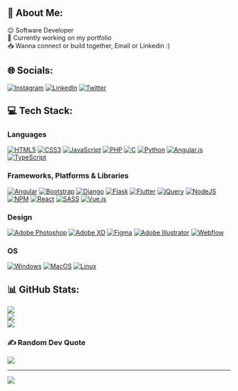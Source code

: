 <!-- ### Hi there 👋 -->

## 👾 About Me: 
😌 Software Developer<br>
💼 Currently working on my portfolio<br>
📥 Wanna connect or build together, Email or Linkedin :)


## 🌐 Socials:
[![Instagram](https://img.shields.io/badge/Instagram-%23E4405F.svg?logo=Instagram&logoColor=white)](https://instagram.com/x33zp.web?igshid=OGQ5ZDc2ODk2ZA==) 
[![LinkedIn](https://img.shields.io/badge/LinkedIn-%230077B5.svg?logo=linkedin&logoColor=white)](https://www.linkedin.com/in/zubby-peculiar-379809222) 
[![Twitter](https://img.shields.io/badge/Twitter-%231DA1F2.svg?logo=Twitter&logoColor=white)](https://twitter.com/x33zp_web) 

## 💻 Tech Stack:
### Languages
[![HTML5](https://img.shields.io/badge/html5-%23E34F26.svg?style=flat-square&logo=php&logoColor=white)](https://github.com/zubbypeculiar)
[![CSS3](https://img.shields.io/badge/css3-%231572B6.svg?style=flat-square&logo=css3&logoColor=white)](https://github.com/zubbypeculiar)
[![JavaScript](https://img.shields.io/badge/javascript-%23323330.svg?style=flat-square&logo=javascript&logoColor=%23F7DF1E)](https://github.com/zubbypeculiar)
[![PHP](https://img.shields.io/badge/php-%23777BB4.svg?style=flat-square&logo=php&logoColor=white)](https://github.com/zubbypeculiar)
[![C](https://img.shields.io/badge/c-%2300599C.svg?style=flat-square&logo=c&logoColor=white)](https://github.com/zubbypeculiar)
[![Python](https://img.shields.io/badge/python-3670A0?style=flat-square&logo=python&logoColor=ffdd54)](https://github.com/zubbypeculiar)
[![Angular.js](https://img.shields.io/badge/angular.js-%23E23237.svg?style=flat-square&logo=angularjs&logoColor=white)](https://github.com/zubbypeculiar)
[![TypeScript](https://img.shields.io/badge/typescript-%23007ACC.svg?style=flat-square&logo=typescript&logoColor=white)](https://github.com/zubbypeculiar)


### Frameworks, Platforms & Libraries
[![Angular](https://img.shields.io/badge/angular-%23DD0031.svg?style=flat-square&logo=angular&logoColor=white)](https://github.com/zubbypeculiar) 
[![Bootstrap](https://img.shields.io/badge/bootstrap-%23563D7C.svg?style=flat-square&logo=bootstrap&logoColor=white)](https://github.com/zubbypeculiar) 
[![Django](https://img.shields.io/badge/django-%23092E20.svg?style=flat-square&logo=django&logoColor=white)](https://github.com/zubbypeculiar) 
[![Flask](https://img.shields.io/badge/flask-%23000.svg?style=flat-square&logoo=flask&logoColor=white)](https://github.com/zubbypeculiar) 
[![Flutter](https://img.shields.io/badge/Flutter-%2302569B.svg?style=flat-square&logo=Flutter&logoColor=white)](https://github.com/zubbypeculiar) 
[![jQuery](https://img.shields.io/badge/jquery-%230769AD.svg?style=flat-square&logo=jquery&logoColor=white)](https://github.com/zubbypeculiar) 
[![NodeJS](https://img.shields.io/badge/node.js-6DA55F?style=flat-square&logo=node.js&logoColor=white)](https://github.com/zubbypeculiar) 
[![NPM](https://img.shields.io/badge/NPM-%23000000.svg?style=flat-square&logo=npm&logoColor=white)](https://github.com/zubbypeculiar) 
[![React](https://img.shields.io/badge/react-%2320232a.svg?style=flat-square&logo=react&logoColor=%2361DAFB)](https://github.com/zubbypeculiar) 
[![SASS](https://img.shields.io/badge/SASS-hotpink.svg?style=flat-square&logo=SASS&logoColor=white)](https://github.com/zubbypeculiar) 
[![Vue.js](https://img.shields.io/badge/vuejs-%2335495e.svg?style=flat-square&logo=vuedotjs&logoColor=%234FC08D)](https://github.com/zubbypeculiar) 

### Design
[![Adobe Photoshop](https://img.shields.io/badge/adobephotoshop-%2331A8FF.svg?style=flat-square&logo=adobephotoshop&logoColor=white)](https://github.com/zubbypeculiar)
[![Adobe XD](https://img.shields.io/badge/Adobe%20XD-470137?style=flat-square&logo=Adobe%20XD&logoColor=#FF61F6)](https://github.com/zubbypeculiar)
[![Figma](https://img.shields.io/badge/figma-%23F24E1E.svg?style=flat-square&logo=figma&logoColor=white)](https://github.com/zubbypeculiar) 
[![Adobe Illustrator](https://img.shields.io/badge/adobeillustrator-%23FF9A00.svg?style=flat-square&logo=adobeillustrator&logoColor=white)](https://github.com/zubbypeculiar) 
[![Webflow](https://img.shields.io/badge/Webflow-4353FF?style=flat-square&logo=webflow&logoColor=white)](https://github.com/zubbypeculiar)

### OS
[![Windows](https://img.shields.io/badge/Windows-black?style=for-the-badge&logo=Windows)](https://github.com/zubbypeculiar)
[![MacOS](https://img.shields.io/badge/macos-black?style=for-the-badge&logo=macos&color=black)](https://github.com/zubbypeculiar) 
[![Linux](https://img.shields.io/badge/linux-black?style=for-the-badge&logo=Linux)](https://github.com/zubbypeculiar)

## 📊 GitHub Stats:
[![](https://github-readme-stats.vercel.app/api?username=zubbypeculiar&theme=gotham&hide_border=true&include_all_commits=false&count_private=true)](https://github.com/zubbypeculiar)<br/>
[![](https://github-readme-streak-stats.herokuapp.com/?user=zubbypeculiar&theme=gotham&hide_border=true)](https://github.com/zubbypeculiar)<br/>
[![](https://github-readme-stats.vercel.app/api/top-langs/?username=zubbypeculiar&theme=gotham&hide_border=true&include_all_commits=false&count_private=true&layout=compact)](https://github.com/zubbypeculiar)

### ✍️ Random Dev Quote
[![](https://quotes-github-readme.vercel.app/api?type=horizontal&theme=dark)](https://github.com/zubbypeculiar)

 <!-- ### 😂 Random Dev Meme
<img src="https://rm.up.railway.app/" width="512px"/> -->

---
[![](https://visitcount.itsvg.in/api?id=zubbypeculiar&icon=5&color=3)](https://github.com/zubbypeculiar)

<!-- Proudly created with GPRM ( https://gprm.itsvg.in ) -->
